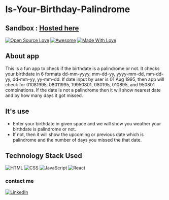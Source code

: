 # Is-Your-Birthday-Palindrome
## Sandbox : <a href="https://wb56n.codesandbox.io/"> Hosted here </a>

[![Open Source Love](https://badges.frapsoft.com/os/v2/open-source.svg?v=103)](https://github.com/Siddheshbhosale)
[![Awesome](https://cdn.rawgit.com/sindresorhus/awesome/d7305f38d29fed78fa85652e3a63e154dd8e8829/media/badge.svg)](https://github.com/Siddheshbhosale) [![Made With Love](https://img.shields.io/badge/Made%20With-Love-orange.svg)](https://github.com/Siddheshbhosale)


## About app
  This is a fun app to check if the birthdate is a palindrome or not. It checks your birthdate in 6 formats dd-mm-yyyy, mm-dd-yy, yyyy-mm-dd, mm-dd-yy, dd-mm-yy, yy-mm-dd. If date input by user is 01 Aug 1995, then app will check for 01081995, 08011995, 19950801, 080195, 010895, and 950801 combinations. If the date is not a palindrome then it will show nearest date and by how many days it got missed.

## It's use 
   * Enter your birthdate in given space and we will show you weather your birthdate is palindrome or not.
   * If not, then it will show the upcoming or previous date which is palindrome and the number of days you missed the that date.

## Technology Stack Used
![HTML](https://img.shields.io/badge/frontend-html-orange.svg?logo=html5&style=flat-square)
![CSS](https://img.shields.io/badge/frontend-css-yellowgreen.svg?logo=css3&style=flat-square)
![JavaScript](https://img.shields.io/badge/frontend-javascript-blue.svg?logo=javascript&style=flat-square)
![React](https://img.shields.io/badge/-ReactJs-61DAFB?logo=react&logoColor=white&style=flat)

### contact me

[![LinkedIn](https://img.shields.io/static/v1.svg?label=connect&message=@siddheshbhosale&color=grey&logo=linkedin&style=flat&logoColor=white&colorA=blue)](https://www.linkedin.com/in/siddheshbhosale/)

